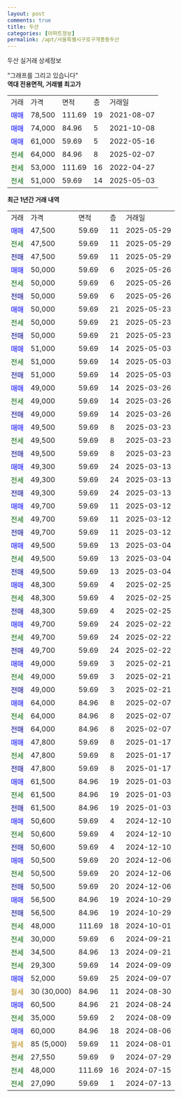 ```yaml
---
layout: post
comments: true
title: 두산
categories: [아파트정보]
permalink: /apt/서울특별시구로구개봉동두산
---
```


두산 실거래 상세정보

<script type="text/javascript">
  google.charts.load('current', {'packages':['line', 'corechart']});
  google.charts.setOnLoadCallback(drawChart);

  function drawChart() {
    var data = new google.visualization.DataTable();
    data.addColumn('date', '거래일');
    data.addColumn('number', "매매");
    data.addColumn('number', "전세");
    data.addColumn('number', "전매");

    data.addRows([[new Date(Date.parse("2025-05-29")), 47500, null, null], [new Date(Date.parse("2025-05-29")), null, 47500, null], [new Date(Date.parse("2025-05-29")), null, null, 47500], [new Date(Date.parse("2025-05-26")), 50000, null, null], [new Date(Date.parse("2025-05-26")), null, 50000, null], [new Date(Date.parse("2025-05-26")), null, null, 50000], [new Date(Date.parse("2025-05-23")), 50000, null, null], [new Date(Date.parse("2025-05-23")), null, 50000, null], [new Date(Date.parse("2025-05-23")), null, null, 50000], [new Date(Date.parse("2025-05-03")), 51000, null, null], [new Date(Date.parse("2025-05-03")), null, 51000, null], [new Date(Date.parse("2025-05-03")), null, null, 51000], [new Date(Date.parse("2025-03-26")), 49000, null, null], [new Date(Date.parse("2025-03-26")), null, 49000, null], [new Date(Date.parse("2025-03-26")), null, null, 49000], [new Date(Date.parse("2025-03-23")), 49500, null, null], [new Date(Date.parse("2025-03-23")), null, 49500, null], [new Date(Date.parse("2025-03-23")), null, null, 49500], [new Date(Date.parse("2025-03-13")), 49300, null, null], [new Date(Date.parse("2025-03-13")), null, 49300, null], [new Date(Date.parse("2025-03-13")), null, null, 49300], [new Date(Date.parse("2025-03-12")), 49700, null, null], [new Date(Date.parse("2025-03-12")), null, 49700, null], [new Date(Date.parse("2025-03-12")), null, null, 49700], [new Date(Date.parse("2025-03-04")), 49500, null, null], [new Date(Date.parse("2025-03-04")), null, 49500, null], [new Date(Date.parse("2025-03-04")), null, null, 49500], [new Date(Date.parse("2025-02-25")), 48300, null, null], [new Date(Date.parse("2025-02-25")), null, 48300, null], [new Date(Date.parse("2025-02-25")), null, null, 48300], [new Date(Date.parse("2025-02-22")), 49700, null, null], [new Date(Date.parse("2025-02-22")), null, 49700, null], [new Date(Date.parse("2025-02-22")), null, null, 49700], [new Date(Date.parse("2025-02-21")), 49000, null, null], [new Date(Date.parse("2025-02-21")), null, 49000, null], [new Date(Date.parse("2025-02-21")), null, null, 49000], [new Date(Date.parse("2025-02-07")), 64000, null, null], [new Date(Date.parse("2025-02-07")), null, 64000, null], [new Date(Date.parse("2025-02-07")), null, null, 64000], [new Date(Date.parse("2025-01-17")), 47800, null, null], [new Date(Date.parse("2025-01-17")), null, 47800, null], [new Date(Date.parse("2025-01-17")), null, null, 47800], [new Date(Date.parse("2025-01-03")), 61500, null, null], [new Date(Date.parse("2025-01-03")), null, 61500, null], [new Date(Date.parse("2025-01-03")), null, null, 61500], [new Date(Date.parse("2024-12-10")), 50600, null, null], [new Date(Date.parse("2024-12-10")), null, 50600, null], [new Date(Date.parse("2024-12-10")), null, null, 50600], [new Date(Date.parse("2024-12-06")), 50500, null, null], [new Date(Date.parse("2024-12-06")), null, 50500, null], [new Date(Date.parse("2024-12-06")), null, null, 50500], [new Date(Date.parse("2024-10-29")), 56500, null, null], [new Date(Date.parse("2024-10-29")), null, null, 56500], [new Date(Date.parse("2024-10-01")), null, 48000, null], [new Date(Date.parse("2024-09-21")), null, 30000, null], [new Date(Date.parse("2024-09-21")), null, 34500, null], [new Date(Date.parse("2024-09-09")), null, 29300, null], [new Date(Date.parse("2024-09-07")), 52000, null, null], [new Date(Date.parse("2024-08-30")), null, null, null], [new Date(Date.parse("2024-08-24")), 60500, null, null], [new Date(Date.parse("2024-08-09")), null, 35000, null], [new Date(Date.parse("2024-08-06")), 60000, null, null], [new Date(Date.parse("2024-08-01")), null, null, null], [new Date(Date.parse("2024-07-29")), null, 27550, null], [new Date(Date.parse("2024-07-15")), null, 48000, null], [new Date(Date.parse("2024-07-13")), null, 27090, null]]);

    var options = {
      hAxis: {
        format: 'yyyy/MM/dd'
      },    
      lineWidth: 0,
      pointsVisible: true,    
      title: '최근 1년간 유형별 실거래가 분포',
      legend: { position: 'bottom' }
    };

    var formatter = new google.visualization.NumberFormat({pattern:'###,###'} );
    formatter.format(data, 1);
    formatter.format(data, 2);
    
    setTimeout(function() {
        var chart = new google.visualization.LineChart(document.getElementById('columnchart_material'));
        chart.draw(data, (options));
        document.getElementById('loading').style.display = 'none';
    }, 200);
  }
</script>


<div id="loading" style="z-index:20; display: block; margin-left: 0px">"그래프를 그리고 있습니다"</div>
<div id="columnchart_material" style="width: 95%; margin-left: 0px; display: block"></div>
<!-- contents start -->
<b>역대 전용면적, 거래별 최고가</b>
<table class="sortable">
    <tr>
      <td>거래</td>
      <td>가격</td>
      <td>면적</td>
      <td>층</td>
      <td>거래일</td>
    </tr>
        <tr>
          <td><a style="color: blue">매매</a></td>
          <td>78,500</td>
          <td>111.69</td>
          <td>19</td>
          <td>2021-08-07</td>
        </tr>            <tr>
          <td><a style="color: blue">매매</a></td>
          <td>74,000</td>
          <td>84.96</td>
          <td>5</td>
          <td>2021-10-08</td>
        </tr>            <tr>
          <td><a style="color: blue">매매</a></td>
          <td>61,000</td>
          <td>59.69</td>
          <td>5</td>
          <td>2022-05-16</td>
        </tr>        
        <tr>
              <td><a style="color: darkgreen">전세</a></td>
              <td>64,000</td>
              <td>84.96</td>
              <td>8</td>
              <td>2025-02-07</td>
            </tr>            <tr>
              <td><a style="color: darkgreen">전세</a></td>
              <td>53,000</td>
              <td>111.69</td>
              <td>16</td>
              <td>2022-04-27</td>
            </tr>            <tr>
              <td><a style="color: darkgreen">전세</a></td>
              <td>51,000</td>
              <td>59.69</td>
              <td>14</td>
              <td>2025-05-03</td>
            </tr>        
    
</table>

<b>최근 1년간 거래 내역</b>

<table class="sortable">
    <tr>
      <td>거래</td>
      <td>가격</td>
      <td>면적</td>
      <td>층</td>
      <td>거래일</td>
    </tr>
    <tr>
      <td><a style="color: blue">매매</a></td>
      <td>47,500</td>
      <td>59.69</td>
      <td>11</td>
      <td>2025-05-29</td>
    </tr>          <tr>
      <td><a style="color: darkgreen">전세</a></td>
      <td>47,500</td>
      <td>59.69</td>
      <td>11</td>
      <td>2025-05-29</td>
    </tr>          <tr>
      <td><a style="color: darkblue">전매</a></td>
      <td>47,500</td>
      <td>59.69</td>
      <td>11</td>
      <td>2025-05-29</td>
    </tr>          <tr>
      <td><a style="color: blue">매매</a></td>
      <td>50,000</td>
      <td>59.69</td>
      <td>6</td>
      <td>2025-05-26</td>
    </tr>          <tr>
      <td><a style="color: darkgreen">전세</a></td>
      <td>50,000</td>
      <td>59.69</td>
      <td>6</td>
      <td>2025-05-26</td>
    </tr>          <tr>
      <td><a style="color: darkblue">전매</a></td>
      <td>50,000</td>
      <td>59.69</td>
      <td>6</td>
      <td>2025-05-26</td>
    </tr>          <tr>
      <td><a style="color: blue">매매</a></td>
      <td>50,000</td>
      <td>59.69</td>
      <td>21</td>
      <td>2025-05-23</td>
    </tr>          <tr>
      <td><a style="color: darkgreen">전세</a></td>
      <td>50,000</td>
      <td>59.69</td>
      <td>21</td>
      <td>2025-05-23</td>
    </tr>          <tr>
      <td><a style="color: darkblue">전매</a></td>
      <td>50,000</td>
      <td>59.69</td>
      <td>21</td>
      <td>2025-05-23</td>
    </tr>          <tr>
      <td><a style="color: blue">매매</a></td>
      <td>51,000</td>
      <td>59.69</td>
      <td>14</td>
      <td>2025-05-03</td>
    </tr>          <tr>
      <td><a style="color: darkgreen">전세</a></td>
      <td>51,000</td>
      <td>59.69</td>
      <td>14</td>
      <td>2025-05-03</td>
    </tr>          <tr>
      <td><a style="color: darkblue">전매</a></td>
      <td>51,000</td>
      <td>59.69</td>
      <td>14</td>
      <td>2025-05-03</td>
    </tr>          <tr>
      <td><a style="color: blue">매매</a></td>
      <td>49,000</td>
      <td>59.69</td>
      <td>14</td>
      <td>2025-03-26</td>
    </tr>          <tr>
      <td><a style="color: darkgreen">전세</a></td>
      <td>49,000</td>
      <td>59.69</td>
      <td>14</td>
      <td>2025-03-26</td>
    </tr>          <tr>
      <td><a style="color: darkblue">전매</a></td>
      <td>49,000</td>
      <td>59.69</td>
      <td>14</td>
      <td>2025-03-26</td>
    </tr>          <tr>
      <td><a style="color: blue">매매</a></td>
      <td>49,500</td>
      <td>59.69</td>
      <td>8</td>
      <td>2025-03-23</td>
    </tr>          <tr>
      <td><a style="color: darkgreen">전세</a></td>
      <td>49,500</td>
      <td>59.69</td>
      <td>8</td>
      <td>2025-03-23</td>
    </tr>          <tr>
      <td><a style="color: darkblue">전매</a></td>
      <td>49,500</td>
      <td>59.69</td>
      <td>8</td>
      <td>2025-03-23</td>
    </tr>          <tr>
      <td><a style="color: blue">매매</a></td>
      <td>49,300</td>
      <td>59.69</td>
      <td>24</td>
      <td>2025-03-13</td>
    </tr>          <tr>
      <td><a style="color: darkgreen">전세</a></td>
      <td>49,300</td>
      <td>59.69</td>
      <td>24</td>
      <td>2025-03-13</td>
    </tr>          <tr>
      <td><a style="color: darkblue">전매</a></td>
      <td>49,300</td>
      <td>59.69</td>
      <td>24</td>
      <td>2025-03-13</td>
    </tr>          <tr>
      <td><a style="color: blue">매매</a></td>
      <td>49,700</td>
      <td>59.69</td>
      <td>11</td>
      <td>2025-03-12</td>
    </tr>          <tr>
      <td><a style="color: darkgreen">전세</a></td>
      <td>49,700</td>
      <td>59.69</td>
      <td>11</td>
      <td>2025-03-12</td>
    </tr>          <tr>
      <td><a style="color: darkblue">전매</a></td>
      <td>49,700</td>
      <td>59.69</td>
      <td>11</td>
      <td>2025-03-12</td>
    </tr>          <tr>
      <td><a style="color: blue">매매</a></td>
      <td>49,500</td>
      <td>59.69</td>
      <td>13</td>
      <td>2025-03-04</td>
    </tr>          <tr>
      <td><a style="color: darkgreen">전세</a></td>
      <td>49,500</td>
      <td>59.69</td>
      <td>13</td>
      <td>2025-03-04</td>
    </tr>          <tr>
      <td><a style="color: darkblue">전매</a></td>
      <td>49,500</td>
      <td>59.69</td>
      <td>13</td>
      <td>2025-03-04</td>
    </tr>          <tr>
      <td><a style="color: blue">매매</a></td>
      <td>48,300</td>
      <td>59.69</td>
      <td>4</td>
      <td>2025-02-25</td>
    </tr>          <tr>
      <td><a style="color: darkgreen">전세</a></td>
      <td>48,300</td>
      <td>59.69</td>
      <td>4</td>
      <td>2025-02-25</td>
    </tr>          <tr>
      <td><a style="color: darkblue">전매</a></td>
      <td>48,300</td>
      <td>59.69</td>
      <td>4</td>
      <td>2025-02-25</td>
    </tr>          <tr>
      <td><a style="color: blue">매매</a></td>
      <td>49,700</td>
      <td>59.69</td>
      <td>24</td>
      <td>2025-02-22</td>
    </tr>          <tr>
      <td><a style="color: darkgreen">전세</a></td>
      <td>49,700</td>
      <td>59.69</td>
      <td>24</td>
      <td>2025-02-22</td>
    </tr>          <tr>
      <td><a style="color: darkblue">전매</a></td>
      <td>49,700</td>
      <td>59.69</td>
      <td>24</td>
      <td>2025-02-22</td>
    </tr>          <tr>
      <td><a style="color: blue">매매</a></td>
      <td>49,000</td>
      <td>59.69</td>
      <td>3</td>
      <td>2025-02-21</td>
    </tr>          <tr>
      <td><a style="color: darkgreen">전세</a></td>
      <td>49,000</td>
      <td>59.69</td>
      <td>3</td>
      <td>2025-02-21</td>
    </tr>          <tr>
      <td><a style="color: darkblue">전매</a></td>
      <td>49,000</td>
      <td>59.69</td>
      <td>3</td>
      <td>2025-02-21</td>
    </tr>          <tr>
      <td><a style="color: blue">매매</a></td>
      <td>64,000</td>
      <td>84.96</td>
      <td>8</td>
      <td>2025-02-07</td>
    </tr>          <tr>
      <td><a style="color: darkgreen">전세</a></td>
      <td>64,000</td>
      <td>84.96</td>
      <td>8</td>
      <td>2025-02-07</td>
    </tr>          <tr>
      <td><a style="color: darkblue">전매</a></td>
      <td>64,000</td>
      <td>84.96</td>
      <td>8</td>
      <td>2025-02-07</td>
    </tr>          <tr>
      <td><a style="color: blue">매매</a></td>
      <td>47,800</td>
      <td>59.69</td>
      <td>8</td>
      <td>2025-01-17</td>
    </tr>          <tr>
      <td><a style="color: darkgreen">전세</a></td>
      <td>47,800</td>
      <td>59.69</td>
      <td>8</td>
      <td>2025-01-17</td>
    </tr>          <tr>
      <td><a style="color: darkblue">전매</a></td>
      <td>47,800</td>
      <td>59.69</td>
      <td>8</td>
      <td>2025-01-17</td>
    </tr>          <tr>
      <td><a style="color: blue">매매</a></td>
      <td>61,500</td>
      <td>84.96</td>
      <td>19</td>
      <td>2025-01-03</td>
    </tr>          <tr>
      <td><a style="color: darkgreen">전세</a></td>
      <td>61,500</td>
      <td>84.96</td>
      <td>19</td>
      <td>2025-01-03</td>
    </tr>          <tr>
      <td><a style="color: darkblue">전매</a></td>
      <td>61,500</td>
      <td>84.96</td>
      <td>19</td>
      <td>2025-01-03</td>
    </tr>          <tr>
      <td><a style="color: blue">매매</a></td>
      <td>50,600</td>
      <td>59.69</td>
      <td>4</td>
      <td>2024-12-10</td>
    </tr>          <tr>
      <td><a style="color: darkgreen">전세</a></td>
      <td>50,600</td>
      <td>59.69</td>
      <td>4</td>
      <td>2024-12-10</td>
    </tr>          <tr>
      <td><a style="color: darkblue">전매</a></td>
      <td>50,600</td>
      <td>59.69</td>
      <td>4</td>
      <td>2024-12-10</td>
    </tr>          <tr>
      <td><a style="color: blue">매매</a></td>
      <td>50,500</td>
      <td>59.69</td>
      <td>20</td>
      <td>2024-12-06</td>
    </tr>          <tr>
      <td><a style="color: darkgreen">전세</a></td>
      <td>50,500</td>
      <td>59.69</td>
      <td>20</td>
      <td>2024-12-06</td>
    </tr>          <tr>
      <td><a style="color: darkblue">전매</a></td>
      <td>50,500</td>
      <td>59.69</td>
      <td>20</td>
      <td>2024-12-06</td>
    </tr>          <tr>
      <td><a style="color: blue">매매</a></td>
      <td>56,500</td>
      <td>84.96</td>
      <td>19</td>
      <td>2024-10-29</td>
    </tr>          <tr>
      <td><a style="color: darkblue">전매</a></td>
      <td>56,500</td>
      <td>84.96</td>
      <td>19</td>
      <td>2024-10-29</td>
    </tr>          <tr>
      <td><a style="color: darkgreen">전세</a></td>
      <td>48,000</td>
      <td>111.69</td>
      <td>18</td>
      <td>2024-10-01</td>
    </tr>          <tr>
      <td><a style="color: darkgreen">전세</a></td>
      <td>30,000</td>
      <td>59.69</td>
      <td>6</td>
      <td>2024-09-21</td>
    </tr>          <tr>
      <td><a style="color: darkgreen">전세</a></td>
      <td>34,500</td>
      <td>84.96</td>
      <td>13</td>
      <td>2024-09-21</td>
    </tr>          <tr>
      <td><a style="color: darkgreen">전세</a></td>
      <td>29,300</td>
      <td>59.69</td>
      <td>14</td>
      <td>2024-09-09</td>
    </tr>          <tr>
      <td><a style="color: blue">매매</a></td>
      <td>52,000</td>
      <td>59.69</td>
      <td>25</td>
      <td>2024-09-07</td>
    </tr>          <tr>
      <td><a style="color: darkgoldenrod">월세</a></td>
      <td>30 (30,000)</td>
      <td>84.96</td>
      <td>11</td>
      <td>2024-08-30</td>
    </tr>          <tr>
      <td><a style="color: blue">매매</a></td>
      <td>60,500</td>
      <td>84.96</td>
      <td>21</td>
      <td>2024-08-24</td>
    </tr>          <tr>
      <td><a style="color: darkgreen">전세</a></td>
      <td>35,000</td>
      <td>59.69</td>
      <td>2</td>
      <td>2024-08-09</td>
    </tr>          <tr>
      <td><a style="color: blue">매매</a></td>
      <td>60,000</td>
      <td>84.96</td>
      <td>18</td>
      <td>2024-08-06</td>
    </tr>          <tr>
      <td><a style="color: darkgoldenrod">월세</a></td>
      <td>85 (5,000)</td>
      <td>59.69</td>
      <td>11</td>
      <td>2024-08-01</td>
    </tr>          <tr>
      <td><a style="color: darkgreen">전세</a></td>
      <td>27,550</td>
      <td>59.69</td>
      <td>9</td>
      <td>2024-07-29</td>
    </tr>          <tr>
      <td><a style="color: darkgreen">전세</a></td>
      <td>48,000</td>
      <td>111.69</td>
      <td>16</td>
      <td>2024-07-15</td>
    </tr>          <tr>
      <td><a style="color: darkgreen">전세</a></td>
      <td>27,090</td>
      <td>59.69</td>
      <td>1</td>
      <td>2024-07-13</td>
    </tr>      </table>
<!-- contents end -->    

